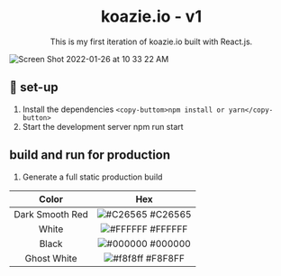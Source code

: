 <h1 align="center"> koazie.io - v1 </h1>

<p align="center">
  This is my first iteration of koazie.io built with React.js.

<p align="center">

  ![Screen Shot 2022-01-26 at 10 33 22 AM](https://user-images.githubusercontent.com/51058620/151194042-68f694ba-ae9f-4886-bb3d-95f3641f6389.png)

  
  ## 🧰 set-up
  
  1. Install the dependencies
    `<copy-buttom>npm install or yarn</copy-button>`
  2. Start the development server
    <copy-buttom>npm run start</copy-buttom>
  
  ## build and run for production
   1. Generate a full static production build
  
  
  Color | Hex 
:-------------: | :-------------:
Dark Smooth Red  | ![#C26565](https://via.placeholder.com/10/C26565/000000?text=+) #C26565
White | ![#FFFFFF](https://via.placeholder.com/10/FFFFFF/000000?text=+) #FFFFFF
Black  | ![#000000](https://via.placeholder.com/10/000000/000000?text=+) #000000
Ghost White | ![#f8f8ff](https://via.placeholder.com/10/f8f8ff/000000?text=+) #F8F8FF
